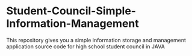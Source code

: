 # Student-Council-Simple-Information-Management
This repository gives you a simple information storage and management application source code for high school student council in JAVA
